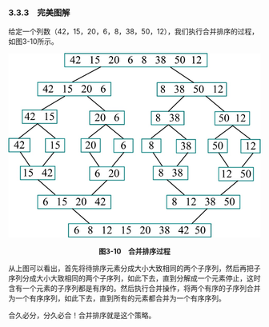 ### 3.3.3　完美图解

给定一个列数（42，15，20，6，8，38，50，12），我们执行合并排序的过程，如图3-10所示。

![160.jpg](../images/160.jpg)
<center class="my_markdown"><b class="my_markdown">图3-10　合并排序过程</b></center>

从上图可以看出，首先将待排序元素分成大小大致相同的两个子序列，然后再把子序列分成大小大致相同的两个子序列，如此下去，直到分解成一个元素停止，这时含有一个元素的子序列都是有序的。然后执行合并操作，将两个有序的子序列合并为一个有序序列，如此下去，直到所有的元素都合并为一个有序序列。

合久必分，分久必合！合并排序就是这个策略。

